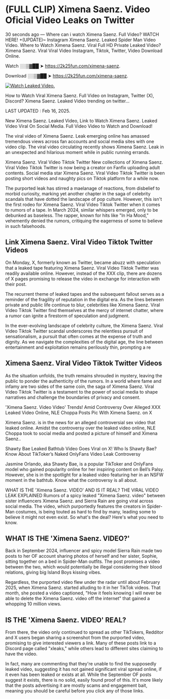 # (FULL CLIP) Ximena Saenz. Video Oficial Video Leaks on Twitter

30 seconds ago — Where can i watch Ximena Saenz. Full Video? WATCH HERE! +(UPDATE)~ Instagram Ximena Saenz. Leaked Spider Man Video Video. Where to Watch Ximena Saenz. Viral Full HD Private Leaked Video? Ximena Saenz. Viral Viral Video Instagram, Tiktok, Twitter, Video Download Online.

Watch ░░▒▓██ ➤ https://2k25fun.com/ximena-saenz.

Download ░░▒▓██ ➤ https://2k25fun.com/ximena-saenz.

[![Watch Leaked Video.](https://miro.medium.com/v2/resize:fit:828/format:webp/1*cilzJN44JGOrTw9NJCrNHA.gif "Watch Leaked Video")](https://2k25fun.com/ximena-saenz.)

How to Watch Viral Ximena Saenz. Full Video on Instagram, Twitter (X), Discord? Ximena Saenz. Leaked Video trending on twitter...

LAST UPDATED : Feb 16, 2025.

New Ximena Saenz. Leaked Video, Link to Watch Ximena Saenz. Leaked Video Viral On Social Media. Full Video Video to Watch and Download!

The viral video of Ximena Saenz. Leak emerging online has amassed tremendous views across fan accounts and social media sites with one video clip. The viral video circulating recently shows Ximena Saenz. Leak in an unexpected and hilarious moment while in public running errands.

Ximena Saenz. Viral Video Tiktok Twitter New collections of Ximena Saenz. Viral Video Tiktok Twitter is now being a creator on Fanfix uploading adult contents. Social media star Ximena Saenz. Viral Video Tiktok Twitter is been posting short videos and naughty pics on Tiktok platform for a while now.

The purported leak has stirred a maelanage of reactions, from disbelief to morbid curiosity, marking yet another chapter in the saga of celebrity scandals that have dotted the landscape of pop culture. However, this isn't the first rodeo for Ximena Saenz. Viral Video Tiktok Twitter when it comes to rumors of a tape. In March 2024, similar whispers emerged, only to be debunked as baseless. The rapper, known for hits like "In Ha Mood," vehemently denied the rumors, critiquing the eagerness of some to believe in such falsehoods.

## Link Ximena Saenz. Viral Video Tiktok Twitter Videos

On Monday, X, formerly known as Twitter, became abuzz with speculation that a leaked tape featuring Ximena Saenz. Viral Video Tiktok Twitter was readily available online. However, instead of the XXX clip, there are dozens of X pages promising to release the video in exchange for interaction with their post.

The recurrent theme of leaked tapes and the subsequent fallout serves as a reminder of the fragility of reputation in the digital era. As the lines between private and public life continue to blur, celebrities like Ximena Saenz. Viral Video Tiktok Twitter find themselves at the mercy of internet chatter, where a rumor can ignite a firestorm of speculation and judgment.

In the ever-evolving landscape of celebrity culture, the Ximena Saenz. Viral Video Tiktok Twitter scandal underscores the relentless pursuit of sensationalism, a pursuit that often comes at the expense of truth and dignity. As we navigate the complexities of the digital age, the line between entertainment and exploitation remains perilously thin, prompting a re

##  Ximena Saenz. Viral Video Tiktok Twitter Videos

As the situation unfolds, the truth remains shrouded in mystery, leaving the public to ponder the authenticity of the rumors. In a world where fame and infamy are two sides of the same coin, the saga of Ximena Saenz. Viral Video Tiktok Twitter is a testament to the power of social media to shape narratives and challenge the boundaries of privacy and consent.

'Ximena Saenz. Video Video' Trends! Amid Controversy Over Alleged XXX Leaked Video Online, NLE Choppa Posts Pic With Ximena Saenz. on X

Ximena Saenz. is in the news for an alleged controversial sex video that leaked online. Amidst the controversy over the leaked video online, NLE Choppa took to social media and posted a picture of himself and Ximena Saenz..

Shawty Bae Leaked Bathtub Video Goes Viral on X! Who Is Shawty Bae? Know About TikToker’s Naked OnlyFans Video Leak Controversy

Jasmine Orlando, aka Shawty Bae, is a popular TikToker and OnlyFans model who gained popularity online for her inspiring content on Bell’s Palsy. However, she is in the spotlight for a leaked video featuring her in an NSFW moment in the bathtub. Know what the controversy is all about.

WHAT IS THE 'Ximena Saenz. VIDEO' AND IS IT REAL? THE VIRAL VIDEO LEAK EXPLAINED Rumors of a spicy leaked "Ximena Saenz. video" between sister influencers Ximena Saenz. and Sierra Rain are going viral across social media. The video, which purportedly features the creators in Spider-Man costumes, is being touted as hard to find by many, leading some to believe it might not even exist. So what's the deal? Here's what you need to know.

## WHAT IS THE 'Ximena Saenz. VIDEO?'

Back in September 2024, influencer and spicy model Sierra Rain made two posts to her OF account sharing photos of herself and her sister, Sophie, sitting together on a bed in Spider-Man outfits. The post promises a video between the two, which would potentially be illegal considering their blood relations, giving big Island Boys kissing vibes.

Regardless, the purported video flew under the radar until about February 2025, when Ximena Saenz. started alluding to it in her TikTok videos. That month, she posted a video captioned, "How it feels knowing I will never be able to delete the Ximena Saenz. video off the internet" that gained a whopping 10 million views.

## IS THE 'Ximena Saenz. VIDEO' REAL?

From there, the video only continued to spread as other TikTokers, Redditor and X users began sharing a screenshot from the purported video, promising to give interested viewers a link. Many of these posts link to a Discord page called "xleaks," while others lead to different sites claiming to have the video.

In fact, many are commenting that they're unable to find the supposedly leaked video, suggesting it has not gained significant viral spread online, if it even has been leaked or exists at all. While the September OF posts suggest it exists, there is no solid, easily found proof of this. It's more likely that the posts advertising it are mostly scams and engagement bait, meaning you should be careful before you click any of those links.